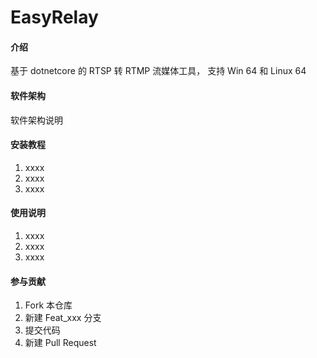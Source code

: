 # EasyRelay

#### 介绍
基于 dotnetcore 的 RTSP 转 RTMP 流媒体工具， 支持 Win 64 和 Linux 64

#### 软件架构
软件架构说明


#### 安装教程

1. xxxx
2. xxxx
3. xxxx

#### 使用说明

1. xxxx
2. xxxx
3. xxxx

#### 参与贡献

1. Fork 本仓库
2. 新建 Feat_xxx 分支
3. 提交代码
4. 新建 Pull Request

